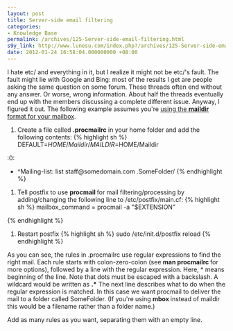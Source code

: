 ```yaml
---
layout: post
title: Server-side email filtering
categories:
- Knowledge Base
permalink: /archives/125-Server-side-email-filtering.html
s9y_link: http://www.lunesu.com/index.php?/archives/125-Server-side-email-filtering.html
date: 2012-01-24 16:58:04.000000000 +08:00
---
```

I hate etc/ and everything in it, but I realize it might not be etc/'s fault. The fault might lie with Google and Bing: most of the results I get are people asking the same question on some forum. These threads often end without any answer. Or worse, wrong information. About half the threads eventually end up with the members discussing a complete different issue. Anyway, I figured it out. The following example assumes you're <a href="http://www.lunesu.com/archives/112-Converting-mailbox-format-from-mbox-to-Maildir.html" title="Converting mailbox format from mbox to Maildir">using the <strong>maildir</strong> format for your mailbox</a>.

1. Create a file called <strong>.procmailrc</strong> in your home folder and add the following contents:
{% highlight sh %}
DEFAULT=$HOME/Maildir/
MAILDIR=$HOME/Maildir

:0:
* ^Mailing-list: list staff@somedomain\.com
.SomeFolder/
{% endhighlight %}
1. Tell postfix to use <strong>procmail </strong>for mail filtering/processing by adding/changing the following line to /etc/postfix/main.cf:
{% highlight sh %}
mailbox_command = procmail -a "$EXTENSION"

{% endhighlight %}


1. Restart postfix
{% highlight sh %}
sudo /etc/init.d/postfix reload
{% endhighlight %}

As you can see, the rules in .procmailrc use regular expressions to find the right mail. Each rule starts with colon-zero-colon (see <strong>man procmailrc </strong>for more options), followed by a line with the regular expression. Here, <strong>^</strong> means beginning of the line. Note that dots must be escaped with a backslash. A wildcard would be written as <strong>.*</strong>
The next line describes what to do when the regular expression is matched. In this case we want procmail to deliver the mail to a folder called SomeFolder. (If you're using <strong>mbox </strong>instead of maildir this would be a filename rather than a folder name.)

Add as many rules as you want, separating them with an empty line.
